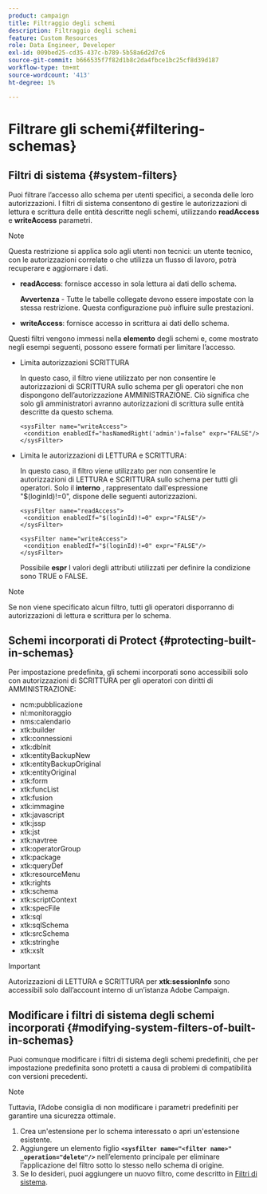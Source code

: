 ```yaml
---
product: campaign
title: Filtraggio degli schemi
description: Filtraggio degli schemi
feature: Custom Resources
role: Data Engineer, Developer
exl-id: 009bed25-cd35-437c-b789-5b58a6d2d7c6
source-git-commit: b666535f7f82d1b8c2da4fbce1bc25cf8d39d187
workflow-type: tm+mt
source-wordcount: '413'
ht-degree: 1%

---
```


# Filtrare gli schemi{#filtering-schemas}

## Filtri di sistema {#system-filters}

Puoi filtrare l’accesso allo schema per utenti specifici, a seconda delle loro autorizzazioni. I filtri di sistema consentono di gestire le autorizzazioni di lettura e scrittura delle entità descritte negli schemi, utilizzando **readAccess** e **writeAccess** parametri.

>[!NOTE]
>
>Questa restrizione si applica solo agli utenti non tecnici: un utente tecnico, con le autorizzazioni correlate o che utilizza un flusso di lavoro, potrà recuperare e aggiornare i dati.

* **readAccess**: fornisce accesso in sola lettura ai dati dello schema.

  **Avvertenza** - Tutte le tabelle collegate devono essere impostate con la stessa restrizione. Questa configurazione può influire sulle prestazioni.

* **writeAccess**: fornisce accesso in scrittura ai dati dello schema.

Questi filtri vengono immessi nella **elemento** degli schemi e, come mostrato negli esempi seguenti, possono essere formati per limitare l’accesso.

* Limita autorizzazioni SCRITTURA

  In questo caso, il filtro viene utilizzato per non consentire le autorizzazioni di SCRITTURA sullo schema per gli operatori che non dispongono dell’autorizzazione AMMINISTRAZIONE. Ciò significa che solo gli amministratori avranno autorizzazioni di scrittura sulle entità descritte da questo schema.

  ```
  <sysFilter name="writeAccess">      
   <condition enabledIf="hasNamedRight('admin')=false" expr="FALSE"/>    
  </sysFilter>
  ```

* Limita le autorizzazioni di LETTURA e SCRITTURA:

  In questo caso, il filtro viene utilizzato per non consentire le autorizzazioni di LETTURA e SCRITTURA sullo schema per tutti gli operatori. Solo il **interno** , rappresentato dall&#39;espressione &quot;$(loginId)!=0&quot;, dispone delle seguenti autorizzazioni.

  ```
  <sysFilter name="readAccess"> 
   <condition enabledIf="$(loginId)!=0" expr="FALSE"/>
  </sysFilter>
  
  <sysFilter name="writeAccess">  
   <condition enabledIf="$(loginId)!=0" expr="FALSE"/>
  </sysFilter>
  ```

  Possibile **espr** I valori degli attributi utilizzati per definire la condizione sono TRUE o FALSE.

>[!NOTE]
>
>Se non viene specificato alcun filtro, tutti gli operatori disporranno di autorizzazioni di lettura e scrittura per lo schema.

## Schemi incorporati di Protect {#protecting-built-in-schemas}

Per impostazione predefinita, gli schemi incorporati sono accessibili solo con autorizzazioni di SCRITTURA per gli operatori con diritti di AMMINISTRAZIONE:

* ncm:pubblicazione
* nl:monitoraggio
* nms:calendario
* xtk:builder
* xtk:connessioni
* xtk:dbInit
* xtk:entityBackupNew
* xtk:entityBackupOriginal
* xtk:entityOriginal
* xtk:form
* xtk:funcList
* xtk:fusion
* xtk:immagine
* xtk:javascript
* xtk:jssp
* xtk:jst
* xtk:navtree
* xtk:operatorGroup
* xtk:package
* xtk:queryDef
* xtk:resourceMenu
* xtk:rights
* xtk:schema
* xtk:scriptContext
* xtk:specFile
* xtk:sql
* xtk:sqlSchema
* xtk:srcSchema
* xtk:stringhe
* xtk:xslt

>[!IMPORTANT]
>
>Autorizzazioni di LETTURA e SCRITTURA per **xtk:sessionInfo** sono accessibili solo dall’account interno di un’istanza Adobe Campaign.

## Modificare i filtri di sistema degli schemi incorporati {#modifying-system-filters-of-built-in-schemas}

Puoi comunque modificare i filtri di sistema degli schemi predefiniti, che per impostazione predefinita sono protetti a causa di problemi di compatibilità con versioni precedenti.

>[!NOTE]
>
>Tuttavia, l’Adobe consiglia di non modificare i parametri predefiniti per garantire una sicurezza ottimale.

1. Crea un&#39;estensione per lo schema interessato o apri un&#39;estensione esistente.
1. Aggiungere un elemento figlio **`<sysfilter name="<filter name>" _operation="delete"/>`** nell’elemento principale per eliminare l’applicazione del filtro sotto lo stesso nello schema di origine.
1. Se lo desideri, puoi aggiungere un nuovo filtro, come descritto in [Filtri di sistema](#system-filters).
